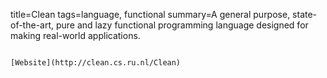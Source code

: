 title=Clean
tags=language, functional
summary=A general purpose, state-of-the-art, pure and lazy functional programming language designed for making real-world applications.
~~~~~~

[Website](http://clean.cs.ru.nl/Clean)
